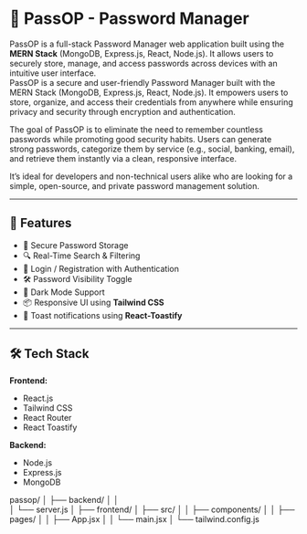 # 🔐 PassOP - Password Manager

PassOP is a full-stack Password Manager web application built using the **MERN Stack** (MongoDB, Express.js, React, Node.js). It allows users to securely store, manage, and access passwords across devices with an intuitive user interface.
<br>
PassOP is a secure and user-friendly Password Manager built with the MERN Stack (MongoDB, Express.js, React, Node.js). It empowers users to store, organize, and access their credentials from anywhere while ensuring privacy and security through encryption and authentication.

The goal of PassOP is to eliminate the need to remember countless passwords while promoting good security habits. Users can generate strong passwords, categorize them by service (e.g., social, banking, email), and retrieve them instantly via a clean, responsive interface.

It’s ideal for developers and non-technical users alike who are looking for a simple, open-source, and private password management solution.

---

## 🚀 Features

- 🔑 Secure Password Storage
- 🔍 Real-Time Search & Filtering
- 🔐 Login / Registration with Authentication
- 🛠️ Password Visibility Toggle
- 🌙 Dark Mode Support
- 📦 Responsive UI using **Tailwind CSS**
- 🔔 Toast notifications using **React-Toastify**

---

## 🛠 Tech Stack

**Frontend:**
- React.js
- Tailwind CSS
- React Router
- React Toastify

**Backend:**
- Node.js
- Express.js
- MongoDB

passop/
│
├── backend/
│   │     
│   └── server.js
│
├── frontend/
│   ├── src/
│   │   ├── components/
│   │   ├── pages/
│   │   ├── App.jsx
│   │   └── main.jsx
│   └── tailwind.config.js
